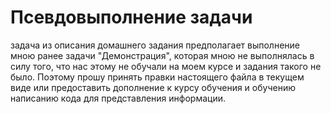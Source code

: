 # Псевдовыполнение задачи

задача из описания домашнего задания предполагает выполнение мною ранее задачи "Демонстрация", которая мною не выполнялась в силу того, что нас этому не обучали на моем курсе и задания такого не было. Поэтому прошу принять правки настоящего файла в текущем виде или предоставить дополнение к курсу обучения и обучению написанию кода для представления информации.